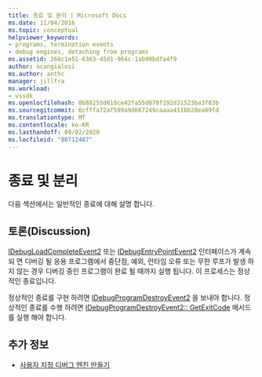 ```yaml
---
title: 종료 및 분리 | Microsoft Docs
ms.date: 11/04/2016
ms.topic: conceptual
helpviewer_keywords:
- programs, termination events
- debug engines, detaching from programs
ms.assetid: 268c1e51-6363-45d1-964c-1ab99bdfa4f9
author: acangialosi
ms.author: anthc
manager: jillfra
ms.workload:
- vssdk
ms.openlocfilehash: 0b88255d618ce42fa55d878f192d31523ba3f83b
ms.sourcegitcommit: 6cfffa72af599a9d667249caaaa411bb28ea69fd
ms.translationtype: MT
ms.contentlocale: ko-KR
ms.lasthandoff: 09/02/2020
ms.locfileid: "80712487"
---
```

# <a name="termination-and-detaching"></a>종료 및 분리
다음 섹션에서는 일반적인 종료에 대해 설명 합니다.

## <a name="discussion"></a>토론(Discussion)
 [IDebugLoadCompleteEvent2](../../extensibility/debugger/reference/idebugloadcompleteevent2.md) 또는 [IDebugEntryPointEvent2](../../extensibility/debugger/reference/idebugentrypointevent2.md) 인터페이스가 계속 되 면 디버깅 될 응용 프로그램에서 중단점, 예외, 런타임 오류 또는 무한 루프가 발생 하지 않는 경우 디버깅 중인 프로그램이 완료 될 때까지 실행 됩니다. 이 프로세스는 정상적인 종료입니다.

 정상적인 종료를 구현 하려면 [IDebugProgramDestroyEvent2](../../extensibility/debugger/reference/idebugprogramdestroyevent2.md) 을 보내야 합니다. 정상적인 종료를 수행 하려면 [IDebugProgramDestroyEvent2:: GetExitCode](../../extensibility/debugger/reference/idebugprogramdestroyevent2-getexitcode.md) 메서드를 실행 해야 합니다.

## <a name="see-also"></a>추가 정보
- [사용자 지정 디버그 엔진 만들기](../../extensibility/debugger/creating-a-custom-debug-engine.md)
